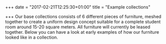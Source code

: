 +++
date = "2017-02-21T12:25:30+01:00"
title = "Example collections"

+++
Our base collections consists of 6 different pieces of furniture, meshed together to create a uniform design concept suitable for a complete student room around 15-20 square meters.  All furniture will currently be leased together. Below you can have a look at early examples of how our furniture looked like in a collection.
